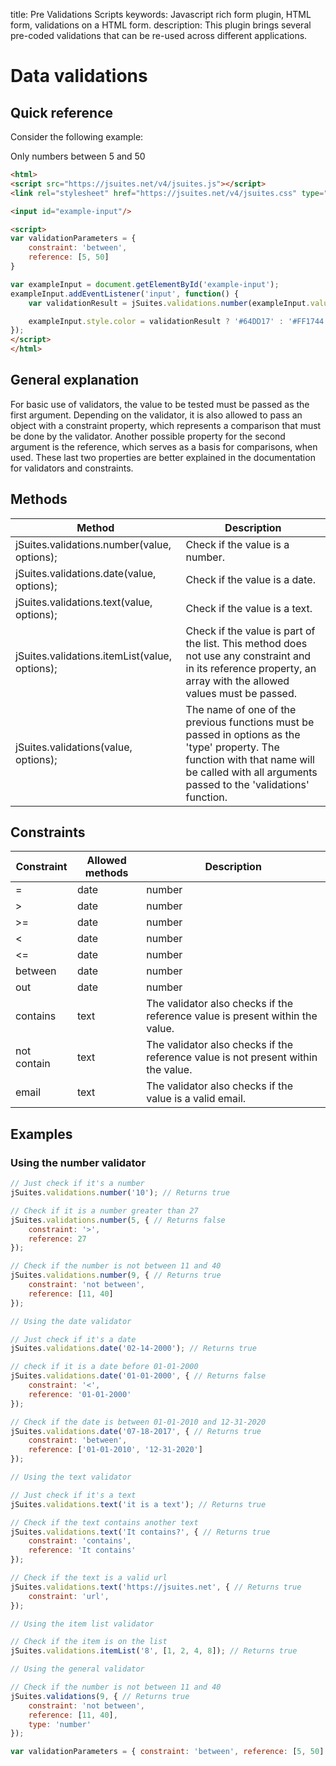 title: Pre Validations Scripts
keywords: Javascript rich form plugin, HTML form, validations on a HTML form.
description: This plugin brings several pre-coded validations that can be re-used across different applications.

Data validations
================

Quick reference
---------------

Consider the following example:

Only numbers between 5 and 50

```html
<html>
<script src="https://jsuites.net/v4/jsuites.js"></script>
<link rel="stylesheet" href="https://jsuites.net/v4/jsuites.css" type="text/css" />

<input id="example-input"/>

<script>
var validationParameters = {
    constraint: 'between',
    reference: [5, 50]
}

var exampleInput = document.getElementById('example-input');
exampleInput.addEventListener('input', function() {
    var validationResult = jSuites.validations.number(exampleInput.value, validationParameters);

    exampleInput.style.color = validationResult ? '#64DD17' : '#FF1744';
});
</script>
</html>
```
  

General explanation
-------------------

For basic use of validators, the value to be tested must be passed as the first argument. Depending on the validator, it is also allowed to pass an object with a constraint property, which represents a comparison that must be done by the validator. Another possible property for the second argument is the reference, which serves as a basis for comparisons, when used. These last two properties are better explained in the documentation for validators and constraints.

  

Methods
-------

| Method                                        | Description                                                                                                                                                                                     |
|-----------------------------------------------|-------------------------------------------------------------------------------------------------------------------------------------------------------------------------------------------------|
| jSuites.validations.number(value, options);   | Check if the value is a number.                                                                                                                                                                 |
| jSuites.validations.date(value, options);     | Check if the value is a date.                                                                                                                                                                   |
| jSuites.validations.text(value, options);     | Check if the value is a text.                                                                                                                                                                   |
| jSuites.validations.itemList(value, options); | Check if the value is part of the list. This method does not use any constraint and in its reference property, an array with the allowed values must be passed.                                 |
| jSuites.validations(value, options);          | The name of one of the previous functions must be passed in options as the 'type' property. The function with that name will be called with all arguments passed to the 'validations' function. |

  
  

Constraints
-----------

| Constraint  | Allowed methods | Description                                                                       |
|-------------|-----------------|-----------------------------------------------------------------------------------|
| =           | date            | number                                                                            | text | The validator also checks if the value is equal to the reference value. |
| >           | date            | number                                                                            | The validator also checks if the value is greater than the reference value. |
| >=          | date            | number                                                                            | The validator also checks if the value is greater than or equal to the reference value. |
| <           | date            | number                                                                            | The validator also checks if the value is less than the reference value. |
| <=          | date            | number                                                                            | The validator also checks if the value is less than or equal to the reference value. |
| between     | date            | number                                                                            | The validator also checks whether the value is between the two reference values. In this case the reference property must be a two-position array. |
| out         | date            | number                                                                            | The validator also checks that the value is not between the two reference values. In this case the reference property must be a two-position array. |
| contains    | text            | The validator also checks if the reference value is present within the value.     |
| not contain | text            | The validator also checks if the reference value is not present within the value. |
| email       | text            | The validator also checks if the value is a valid email.                          |

  
  

Examples
--------

### Using the number validator

```javascript
// Just check if it's a number
jSuites.validations.number('10'); // Returns true

// Check if it is a number greater than 27
jSuites.validations.number(5, { // Returns false
    constraint: '>',
    reference: 27
});

// Check if the number is not between 11 and 40
jSuites.validations.number(9, { // Returns true
    constraint: 'not between',
    reference: [11, 40]
});

// Using the date validator

// Just check if it's a date
jSuites.validations.date('02-14-2000'); // Returns true

// check if it is a date before 01-01-2000
jSuites.validations.date('01-01-2000', { // Returns false
    constraint: '<',
    reference: '01-01-2000'
});

// Check if the date is between 01-01-2010 and 12-31-2020
jSuites.validations.date('07-18-2017', { // Returns true
    constraint: 'between',
    reference: ['01-01-2010', '12-31-2020']
});

// Using the text validator

// Just check if it's a text
jSuites.validations.text('it is a text'); // Returns true

// Check if the text contains another text
jSuites.validations.text('It contains?', { // Returns true
    constraint: 'contains',
    reference: 'It contains'
});

// Check if the text is a valid url
jSuites.validations.text('https://jsuites.net', { // Returns true
    constraint: 'url',
});

// Using the item list validator

// Check if the item is on the list
jSuites.validations.itemList('8', [1, 2, 4, 8]); // Returns true

// Using the general validator

// Check if the number is not between 11 and 40
jSuites.validations(9, { // Returns true
    constraint: 'not between',
    reference: [11, 40],
    type: 'number'
});

var validationParameters = { constraint: 'between', reference: [5, 50] } var exampleInput = document.getElementById('example-input'); exampleInput.addEventListener('input', function() { var validationResult = jSuites.validations.number(exampleInput.value, validationParameters); exampleInput.style.color = validationResult ? '#64DD17' : '#FF1744'; });
```
